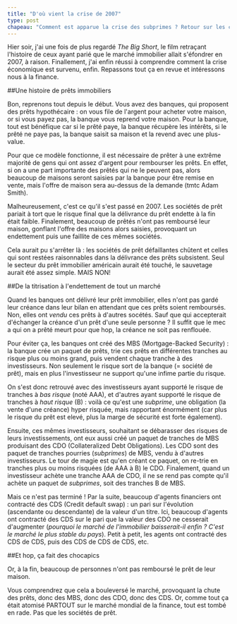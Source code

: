```yaml
---
title: "D'où vient la crise de 2007"
type: post
chapeau: "Comment est apparue la crise des subprimes ? Retour sur les causes de la crise de 2007, ou comment la cupidité et la stupidité des agents économiques ont provoqué l'effondrement de l'économie mondiale."
---
```




Hier soir, j'ai une fois de plus regardé *The Big Short*, le film retraçant l'histoire de ceux ayant parié que le marché immobilier allait s'éfondrer en 2007, à raison. Finallement, j'ai enfin réussi à comprendre comment la crise économique est survenu, enfin. Repassons tout ça en revue et intéressons nous à la finance.

##Une histoire de prêts immobiliers

Bon, reprenons tout depuis le début. Vous avez des banques, qui proposent des prêts hypothécaire : on vous file de l'argent pour acheter votre maison, or si vous payez pas, la banque vous reprend votre maison. Pour la banque, tout est bénéfique car si le prêté paye, la banque récupère les intérêts, si le prêté ne paye pas, la banque saisit sa maison et la revend avec une plus-value.

Pour que ce modèle fonctionne, il est nécessaire de prêter à une extrême majorité de gens qui ont assez d'argent pour rembourser les prêts. En effet, si on a une part importante des prêtés qui ne le peuvent pas, alors beaucoup de maisons seront saisies  par la banque pour être remise en vente, mais l'offre de maison sera au-dessus de la demande (tmtc Adam Smith).

Malheureusement, c'est ce qu'il s'est passé en 2007. Les sociétés de prêt pariait à tort que le risque final que la délivrance du prêt endette à la fin était faible. Finalement, beaucoup de prêtés n'ont pas remboursé leur maison, gonflant l'offre des maisons alors saisies, provoquant un endettement puis une faillite de ces mêmes sociétés.

Cela aurait pu s'arrêter là : les sociétés de prêt défaillantes chûtent et celles qui sont restées raisonnables dans la délivrance des prêts subsistent. Seul le secteur du prêt immobilier américain aurait été touché, le sauvetage aurait été assez simple. MAIS NON!

##De la titrisation à l'endettement de tout un marché

Quand les banques ont délivré leur prêt immobilier, elles n'ont pas gardé leur créance dans leur bilan en attendant que ces prêts soient remboursés. Non, elles ont *vendu* ces prêts à d'autres socétés. Sauf que qui accepterait d'échanger la créance d'un prêt d'une seule personne ? Il suffit que le mec a qui on a prêté meurt pour que hop, la créance ne soit pas renflouée.

Pour éviter ça, les banques ont créé des MBS (Mortgage-Backed Security) : la banque crée un paquet de prêts, trie ces prêts en différentes tranches au risque plus ou moins grand, puis vendent chaque tranche à des investisseurs. Non seulement le risque sort de la banque (= société de prêt), mais en plus l'investisseur ne support qu'une infime partie du risque.

On s'est donc retrouvé avec des investisseurs ayant supporté le risque de tranches à *bas risque* (noté AAA), et d'autres ayant supporté le risque de tranches à *haut risque* (B) : voilà ce qu'est une *subprime*, une obligation (la vente d'une créance) hyper risquée, mais rapportant énormément (car plus le risque du prêt est elevé, plus la marge de sécurité est forte également).

Ensuite, ces mêmes investisseurs, souhaitant se débarasser des risques de leurs investissements, ont eux aussi créé un paquet de tranches de MBS produisant des CDO (Collateralized Debt Obligations). Les CDO sont des paquet de tranches pourries (*subprimes*) de MBS, vendu à d'autres investisseurs. Le tour de magie est qu'en créant ce paquet, on re-trie en tranches plus ou moins risquées (de AAA à B) le CDO. Finalement, quand un investisseur achète une tranche AAA de CDO, il ne se rend pas compte qu'il achète un paquet de *subprimes*, soit des tranches B de MBS.

Mais ce n'est pas terminé ! Par la suite, beaucoup d'agents financiers ont contracté des CDS (Credit default swap) : un pari sur l'évolution (ascendante ou descendante) de la valeur d'un titre. Ici, beaucoup d'agents ont contracté des CDS sur le pari que la valeur des CDO ne cesserait d'augmenter (*pourquoi le marché de l'immobilier baisserait-il enfin ? C'est le marché le plus stable du pays*). Petit à petit, les agents ont contracté des CDS de CDS, puis des CDS de CDS de CDS, etc.

##Et hop, ça fait des chocapics

Or, à la fin, beaucoup de personnes n'ont pas remboursé le prêt de leur maison.

Vous comprendrez que cela a bouleversé le marché, provoquant la chute des prêts, donc des MBS, donc des CDO, donc des CDS. Or, comme tout ça était atomisé PARTOUT sur le marché mondial de la finance, tout est tombé en rade. Pas que les sociétés de prêt.